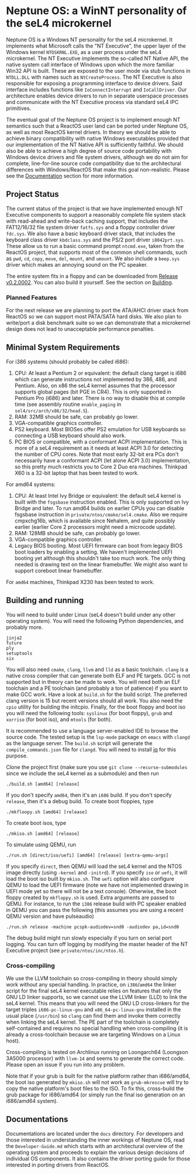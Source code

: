 # Neptune OS: a WinNT personality of the seL4 microkernel

Neptune OS is a Windows NT personality for the seL4 microkernel. It implements what
Microsoft calls the "NT Executive", the upper layer of the Windows kernel `NTOSKRNL.EXE`,
as a user process under the seL4 microkernel. The NT Executive implements the so-called
NT Native API, the native system call interface of Windows upon which the more familiar
Win32 API is built. These are exposed to the user mode via stub functions in `NTDLL.DLL`
with names such as `NtCreateProcess`. The NT Executive is also responsible for exposing
a programming interface to device drivers. Said interface includes functions like
`IoConnectInterrupt` and `IoCallDriver`. Our architecture enables device drivers to
run in separate userspace processes and communicate with the NT Executive process via
standard seL4 IPC primitives.

The eventual goal of the Neptune OS project is to implement enough NT semantics such
that a ReactOS user land can be ported under Neptune OS, as well as most ReactOS kernel
drivers. In theory we should be able to achieve binary compatibility with native Windows
executables provided that our implementation of the NT Native API is sufficiently faithful.
We should also be able to achieve a high degree of source code portability with Windows
device drivers and file system drivers, although we do not aim for complete, line-for-line
source code compatibility due to the architectural differences with Windows/ReactOS that
make this goal non-realistic. Please see the [Documentation](#documentations) section for
more information.

## Project Status

The current status of the project is that we have implemented enough NT Executive
components to support a reasonably complete file system stack with read-ahead and
write-back caching support, that includes the FAT12/16/32 file system driver `fatfs.sys`
and a floppy controller driver `fdc.sys`. We also have a basic keyboard driver stack,
that includes the keyboard class driver `kbdclass.sys` and the PS/2 port driver
`i8042prt.sys`. These allow us to run a basic command prompt `ntcmd.exe`, taken
from the ReactOS project, that supports most of the common shell commands, such as
`pwd`, `cd`, `copy`, `move`, `del`, `mount`, and `umount`. We also include a
`beep.sys` driver which makes an annoying sound on the PC speaker.

The entire system fits in a floppy and can be downloaded from
[Release v0.2.0002](https://github.com/cl91/NeptuneOS/releases/tag/v0.2.0002).
You can also build it yourself. See the section on [Building](#building).

### Planned Features
For the next release we are planning to port the ATA/AHCI driver stack from ReactOS
so we can support most PATA/SATA hard disks. We also plan to write/port a disk
benchmark suite so we can demonstrate that a microkernel design does not lead to
unacceptable performance penalties.

## Minimal System Requirements

For i386 systems (should probably be called i686):

1. CPU: At least a Pentium 2 or equivalent: the default clang target is i686 which
   can generate instructions not implemented by 386, 486, and Pentium. Also, on x86
   the seL4 kernel assumes that the processor supports global pages (bit PGE in CR4).
   This is only supported in Pentium Pro (i686) and later. There is no way to disable
   this at compile time (see assembly routine `enable_paging` in `sel4/src/arch/x86/32/head.S`).
2. RAM: 32MB should be safe, can probably go lower.
3. VGA-compatible graphics controller.
4. PS2 keyboard. Most BIOSes offer PS2 emulation for USB keyboards so connecting a USB
   keyboard should also work.
5. PC BIOS or compatible, with a conformant ACPI implementation. This is more of a seL4
   requirement as it needs at least ACPI 3.0 for detecting the number of CPU cores. Note
   that most early 32-bit era PCs don't necessarily have a conformant ACPI (let alone
   ACPI 3.0) implementation, so this pretty much restricts you to Core 2 Duo era machines.
   Thinkpad X60 is a 32-bit laptop that has been tested to work.

For amd64 systems:

1. CPU: At least Intel Ivy Bridge or equivalent: the default seL4 kernel is built with
   the `fsgsbase` instruction enabled. This is only supported on Ivy Bridge and later.
   To run amd64 builds on earlier CPUs you can disable fsgsbase instruction in
   `private/ntos/cmake/sel4.cmake`. Also we require cmpxchg16b, which is available since
   Nehalem, and quite possibly earlier (earlier Core 2 processors might need a microcode
   update).
2. RAM: 128MB should be safe, can probably go lower.
3. VGA-compatible graphics controller.
4. Legacy BIOS booting. Most UEFI firmware can boot from legacy BIOS boot loaders by
   enabling a setting. We haven't implemented UEFI booting yet although this shouldn't
   take too much work. The only thing needed is drawing text on the linear framebuffer.
   We might also want to support coreboot linear framebuffer.

For `amd64` machines, Thinkpad X230 has been tested to work.

## Building and running

You will need to build under Linux (seL4 doesn't build under any other operating system).
You will need the following Python dependencies, and probably more.
```
jinja2
future
ply
setuptools
six
```
You will also need `cmake`, `clang`, `llvm` and `lld` as a basic toolchain. `clang`
is a native cross compiler that can generate both ELF and PE targets. GCC is not
supported but in theory can be made to work. You will need both an ELF toolchain
and a PE toolchain (and probably a ton of patience) if you want to make GCC work.
Have a look at `build.sh` for the build script. The preferred clang version is 15
but recent versions should all work. You also need the `cpio` utility for building
the initcpio. Finally, for the boot floppy and boot iso you will need the following
tools: `syslinux` (for boot floppy), `grub` and `xorriso` (for boot iso), and
`mtools` (for both).

It is recommended to use a language server-enabled IDE to browse the source code.
The tested setup is the `lsp-mode` package on `emacs` with `clangd` as the language
server. The `build.sh` script will generate the `compile_commands.json` file for
`clangd`. You will need to install [jq](https://jqlang.github.io/jq/) for this
purpose.

Clone the project first (make sure you use `git clone --recurse-submodules` since
we include the seL4 kernel as a submodule) and then run
```
./build.sh [amd64] [release]
```
If you don't specify `amd64`, then it's an `i686` build. If you don't specify
`release`, then it's a debug build. To create boot floppies, type
```
./mkfloopy.sh [amd64] [release]
```
To create boot isos, type
```
./mkiso.sh [amd64] [release]
```
To simulate using QEMU, run
```
./run.sh [direct/iso/uefi] [amd64] [release] [extra-qemu-args]
```
If you specify `direct`, then QEMU will load the seL4 kernel and the NTOS image
directly (using `-kernel` and `-initrd`). If you specify `iso` or `uefi`, it will
load the boot iso built by `mkiso.sh`. The `uefi` option will also configure QEMU
to load the UEFI firmware (note we have not implemented drawing in UEFI mode yet so
there will not be a text console). Otherwise, the boot floppy created by `mkfloppy.sh`
is used. Extra arguments are passed to QEMU. For instance, to run the `i386`
release build with PC speaker enabled in QEMU you can pass the following (this
assumes you are using a recent QEMU version and have pulseaudio)
```
./run.sh release -machine pcspk-audiodev=snd0 -audiodev pa,id=snd0
```
The debug build might run slowly especially if you turn on serial port logging.
You can turn off logging by modifying the master header of the NT Executive project
(see `private/ntos/inc/ntos.h`).

### Cross-compiling
We use the LLVM toolchain so cross-compiling in theory should simply work without any
special handling. In practice, on `i386`/`amd64` the linker script for the final seL4
kernel executable relies on features that only the GNU LD linker supports, so we cannot
use the LLVM linker (LLD) to link the seL4 kernel. This means that you will need the GNU
LD cross-linkers for the target triples `i686-pc-linux-gnu` and `x86_64-pc-linux-gnu`
installed in the usual place (`/usr/bin`) so `clang` can find them and invoke them
correctly when linking the seL4 kernel. The PE part of the toolchain is completely
self-contained and requires no special handling when cross-compiling (it is already
a cross-toolchain because we are targeting Windows on a Linux host).

Cross-compiling is tested on Archlinux running on Loongarch64 (Loongson 3A5000
processor) with `llvm-14` and seems to generate the correct code. Please open an
issue if you run into any problem.

Note that if your grub is built for the native platform rather than i686/amd64,
the boot iso generated by `mkiso.sh` will not work as `grub-mkrescue` will try to
copy the native platform's boot files to the ISO. To fix this, cross-build the grub
package for i686/amd64 (or simply run the final iso generation on an i686/amd64
system).

## Documentations

Documentations are located under the `docs` directory. For developers and those interested
in understanding the inner workings of Neptune OS, read the `Developer-Guide.md` which
starts with an architectural overview of the operating system and proceeds to explain
the various design decisions of individual OS components. It also contains the driver
porting guide for those interested in porting drivers from ReactOS.
